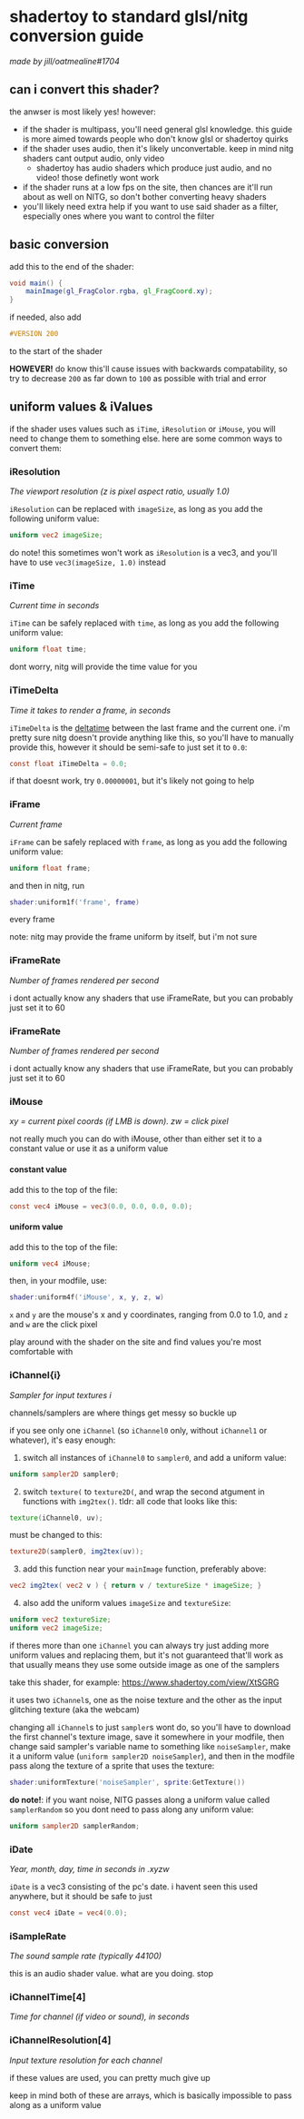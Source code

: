 # shadertoy to standard glsl/nitg conversion guide
*made by jill/oatmealine#1704*

## can i convert this shader?

the anwser is most likely yes! however:

* if the shader is multipass, you'll need general glsl knowledge. this guide is more aimed towards people who don't know glsl or shadertoy quirks
* if the shader uses audio, then it's likely unconvertable. keep in mind nitg shaders cant output audio, only video
  * shadertoy has audio shaders which produce just audio, and no video! those definetly wont work
* if the shader runs at a low fps on the site, then chances are it'll run about as well on NITG, so don't bother converting heavy shaders
* you'll likely need extra help if you want to use said shader as a filter, especially ones where you want to control the filter

## basic conversion

add this to the end of the shader:

```glsl
void main() {
	mainImage(gl_FragColor.rgba, gl_FragCoord.xy);
}
```

if needed, also add

```glsl
#VERSION 200
```

to the start of the shader

**HOWEVER!** do know this'll cause issues with backwards compatability, so try to decrease `200` as far down to `100` as possible with trial and error

## uniform values & iValues

if the shader uses values such as `iTime`, `iResolution` or `iMouse`, you will need to change them to something else. here are some common ways to convert them:

### iResolution

*The viewport resolution (z is pixel aspect ratio, usually 1.0)*

`iResolution` can be replaced with `imageSize`, as long as you add the following uniform value:

```glsl
uniform vec2 imageSize;
```

do note! this sometimes won't work as `iResolution` is a vec3, and you'll have to use `vec3(imageSize, 1.0)` instead

### iTime

*Current time in seconds*

`iTime` can be safely replaced with `time`, as long as you add the following uniform value:

```glsl
uniform float time;
```

dont worry, nitg will provide the time value for you

### iTimeDelta

*Time it takes to render a frame, in seconds*

`iTimeDelta` is the [deltatime](https://en.wikipedia.org/wiki/Delta_timing) between the last frame and the current one. i'm pretty sure nitg doesn't provide anything like this, so you'll have to manually provide this, however it should be semi-safe to just set it to `0.0`:

```glsl
const float iTimeDelta = 0.0;
```

if that doesnt work, try `0.00000001`, but it's likely not going to help

### iFrame

*Current frame*

`iFrame` can be safely replaced with `frame`, as long as you add the following uniform value:

```glsl
uniform float frame;
```

and then in nitg, run

```lua
shader:uniform1f('frame', frame)
```

every frame

note: nitg may provide the frame uniform by itself, but i'm not sure

### iFrameRate

*Number of frames rendered per second*

i dont actually know any shaders that use iFrameRate, but you can probably just set it to 60

### iFrameRate

*Number of frames rendered per second*

i dont actually know any shaders that use iFrameRate, but you can probably just set it to 60

### iMouse

*xy = current pixel coords (if LMB is down). zw = click pixel*

not really much you can do with iMouse, other than either set it to a constant value or use it as a uniform value

#### constant value

add this to the top of the file:

```glsl
const vec4 iMouse = vec3(0.0, 0.0, 0.0, 0.0);
```

#### uniform value

add this to the top of the file:

```glsl
uniform vec4 iMouse;
```

then, in your modfile, use:

```lua
shader:uniform4f('iMouse', x, y, z, w)
```

`x` and `y` are the mouse's x and y coordinates, ranging from 0.0 to 1.0, and `z` and `w` are the click pixel

play around with the shader on the site and find values you're most comfortable with

### iChannel{i}
*Sampler for input textures i*

channels/samplers are where things get messy so buckle up

if you see only one `iChannel` (so `iChannel0` only, without `iChannel1` or whatever), it's easy enough:

1. switch all instances of `iChannel0` to `sampler0`, and add a uniform value:

```glsl
uniform sampler2D sampler0;
```

2. switch `texture(` to `texture2D(`, and wrap the second atgument in functions with `img2tex()`. tldr: all code that looks like this:

```glsl
texture(iChannel0, uv);
```
must be changed to this:

```glsl
texture2D(sampler0, img2tex(uv));
```

3. add this function near your `mainImage` function, preferably above:

```glsl
vec2 img2tex( vec2 v ) { return v / textureSize * imageSize; }
```

4. also add the uniform values `imageSize` and `textureSize`:

```glsl
uniform vec2 textureSize;
uniform vec2 imageSize;
```

if theres more than one `iChannel` you can always try just adding more uniform values and replacing them, but it's not guaranteed that'll work as that usually means they use some outside image as one of the samplers

take this shader, for example: https://www.shadertoy.com/view/XtSGRG

it uses two `iChannel`s, one as the noise texture and the other as the input glitching texture (aka the webcam)

changing all `iChannel`s to just `sampler`s wont do, so you'll have to download the first channel's texture image, save it somewhere in your modfile, then change said sampler's variable name to something like `noiseSampler`, make it a uniform value (`uniform sampler2D noiseSampler`), and then in the modfile pass along the texture of a sprite that uses the texture:
```lua
shader:uniformTexture('noiseSampler', sprite:GetTexture())
```

**do note!**: if you want noise, NITG passes along a uniform value called `samplerRandom` so you dont need to pass along any uniform value:
```glsl
uniform sampler2D samplerRandom;
```

### iDate
*Year, month, day, time in seconds in .xyzw*

`iDate` is a vec3 consisting of the pc's date. i havent seen this used anywhere, but it should be safe to just

```glsl
const vec4 iDate = vec4(0.0);
```

### iSampleRate
*The sound sample rate (typically 44100)*

this is an audio shader value. what are you doing. stop

### iChannelTime[4]
*Time for channel (if video or sound), in seconds*

### iChannelResolution[4]
*Input texture resolution for each channel*

if these values are used, you can pretty much give up

keep in mind both of these are arrays, which is basically impossible to pass along as a uniform value
